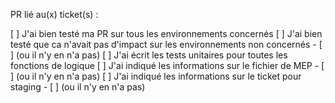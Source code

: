 PR lié au(x) ticket(s) : 

[ ] J'ai bien testé ma PR sur tous les environnements concernés
[ ] J'ai bien testé que ca n'avait pas d'impact sur les environnements non concernés 
    - [ ] (ou il n'y en n'a pas)
[ ] J'ai écrit les tests unitaires pour toutes les fonctions de logique
[ ] J'ai indiqué les informations sur le fichier de MEP 
    - [ ] (ou il n'y en n'a pas)
[ ] J'ai indiqué les informations sur le ticket pour staging 
    - [ ] (ou il n'y en n'a pas)
